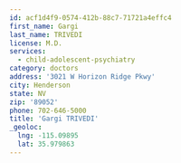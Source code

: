 ```yaml
---
id: acf1d4f9-0574-412b-88c7-71721a4effc4
first_name: Gargi
last_name: TRIVEDI
license: M.D.
services:
  - child-adolescent-psychiatry
category: doctors
address: '3021 W Horizon Ridge Pkwy'
city: Henderson
state: NV
zip: '89052'
phone: 702-646-5000
title: 'Gargi TRIVEDI'
_geoloc:
  lng: -115.09895
  lat: 35.979863
---
```

